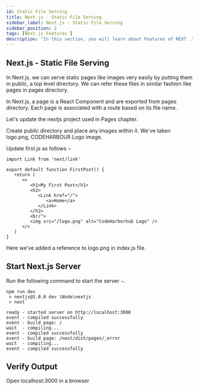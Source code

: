 ```yaml
---
id: Static File Serving
title: Next.js - Static File Serving
sidebar_label: Next.js - Static File Serving
sidebar_position: 2
tags: [Next.js Features ]
description: "In this section, you will learn about Features of NEXT ."
---
```




## Next.js - Static File Serving

In Next.js, we can serve static pages like images very easily by putting them in public, a top level directory. We can refer these files in similar fashion like pages in pages directory.

In Next.js, a page is a React Component and are exported from pages directory. Each page is associated with a route based on its file name.

Let's update the nextjs project used in Pages chapter.

Create public directory and place any images within it. We've taken logo.png, CODEHARBOUR Logo image.

Update first.js as follows −
```
import Link from 'next/link'

export default function FirstPost() {
   return (
      <>
         <h1>My First Post</h1>
         <h2>
            <Link href="/">
               <a>Home</a>
            </Link>
         </h2>
         <br/">
         <img src="/logo.png" alt="CodeHarborhub Logo" />
      </>	  
   )
}
```
Here we've added a reference to logo.png in index.js file.

##  Start Next.js Server
Run the following command to start the server −.
```
npm run dev
 > nextjs@1.0.0 dev \Node\nextjs
 > next

ready - started server on http://localhost:3000
event - compiled successfully
event - build page: /
wait  - compiling...
event - compiled successfully
event - build page: /next/dist/pages/_error
wait  - compiling...
event - compiled successfully
```

## Verify Output

Open localhost:3000 in a browser